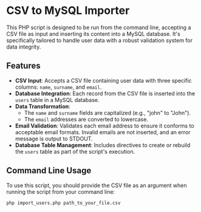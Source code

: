 # CSV to MySQL Importer

This PHP script is designed to be run from the command line, accepting a CSV file as input and inserting its content into a MySQL database. It's specifically tailored to handle user data with a robust validation system for data integrity.

## Features

- **CSV Input**: Accepts a CSV file containing user data with three specific columns: `name`, `surname`, and `email`.
- **Database Integration**: Each record from the CSV file is inserted into the `users` table in a MySQL database.
- **Data Transformation**:
  - The `name` and `surname` fields are capitalized (e.g., "john" to "John").
  - The `email` addresses are converted to lowercase.
- **Email Validation**: Validates each email address to ensure it conforms to acceptable email formats. Invalid emails are not inserted, and an error message is output to STDOUT.
- **Database Table Management**: Includes directives to create or rebuild the `users` table as part of the script's execution.

## Command Line Usage

To use this script, you should provide the CSV file as an argument when running the script from your command line:

```bash
php import_users.php path_to_your_file.csv
